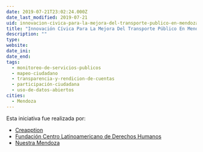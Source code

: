 ```yaml
---
date: 2019-07-21T23:02:24.000Z
date_last_modified: 2019-07-21
uid: innovacion-civica-para-la-mejora-del-transporte-publico-en-mendoza
title: "Innovación Cívica Para La Mejora Del Transporte Público En Mendoza"
description: ""
type: 
website: 
date_ini: 
date_end: 
tags:
  - monitoreo-de-servicios-publicos
  - mapeo-ciudadano
  - transparencia-y-rendicion-de-cuentas
  - participación-ciudadana
  - uso-de-datos-abiertos
cities: 
  - Mendoza
---
```


Esta iniciativa fue realizada por:

- [Creapption](/i/creapption.html)
- [Fundación Centro Latinoamericano de Derechos Humanos](/i/fundacion-centro-latinoamericano-de-derechos-humanos.html)
- [Nuestra Mendoza](/i/nuestra-mendoza.html)
